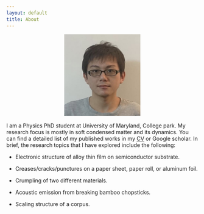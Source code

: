 ```yaml
---
layout: default
title: About
---
```


<center><img src='/assets/images/st.png' class='ST_img' width='200'></center>

I am a Physics PhD student at University of Maryland, College park. My research focus is mostly in soft condensed matter and its dynamics. You can find a detailed list of my published works in my [CV](/CV3.pdf) or Google scholar. In brief, the research topics that I have explored include the following:

* Electronic structure of alloy thin film on semiconductor substrate.

* Creases/cracks/punctures on a paper sheet, paper roll, or aluminum foil.

* Crumpling of two different materials.

* Acoustic emission from breaking bamboo chopsticks.

* Scaling structure of a corpus.
